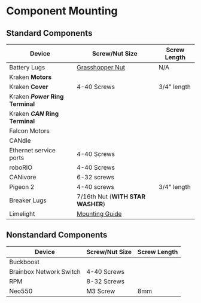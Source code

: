 # Component Mounting

## Standard Components

| Device                           | Screw/Nut Size                                                                                 | Screw Length |
| -------------------------------- | ---------------------------------------------------------------------------------------------- | ------------ |
| Battery Lugs                     | [Grasshopper Nut](https://www.thethriftybot.com/products/grasshopper-nut)                      | N/A          |
| Kraken **Motors**                |                                                                                                |              |
| Kraken **Cover**                 | 4-40 Screws                                                                                    | 3/4" length  |
| Kraken ***Power* Ring Terminal** |                                                                                                |              |
| Kraken ***CAN* Ring Terminal**   |                                                                                                |              |
| Falcon Motors                    |                                                                                                |              |
| CANdle                           |                                                                                                |              |
| Ethernet service ports           | 4-40 Screws                                                                                    |              |
| roboRIO                          | 4-40 Screws                                                                                    |              |
| CANivore                         | 6-32 screws                                                                                    |              |
| Pigeon 2                         | 4-40 screws                                                                                    | 3/4" length  |
| Breaker Lugs                     | 7/16th Nut (**WITH STAR WASHER**)                                                              |              |
| Limelight                        | [Mounting Guide](https://docs.limelightvision.io/docs/docs-limelight/getting-started/mounting) |              |

## Nonstandard Components

| Device                           | Screw/Nut Size                                                            | Screw Length |
| -------------------------------- | ------------------------------------------------------------------------- | ------------ |
| Buckboost                        |                                                                           |              |
| Brainbox Network Switch          | 4-40 Screws                                                               |              |
| RPM                              | 8-32 Screws                                                               |              |
| Neo550 | M3 Screw | 8mm |
